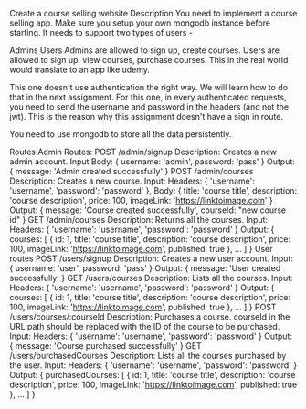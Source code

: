 Create a course selling website
Description
You need to implement a course selling app. Make sure you setup your own mongodb instance before starting. It needs to support two types of users -

Admins
Users
Admins are allowed to sign up, create courses. Users are allowed to sign up, view courses, purchase courses. This in the real world would translate to an app like udemy.

This one doesn't use authentication the right way. We will learn how to do that in the next assignment. For this one, in every authenticated requests, you need to send the username and password in the headers (and not the jwt). This is the reason why this assignment doesn't have a sign in route.

You need to use mongodb to store all the data persistently.

Routes
Admin Routes:
POST /admin/signup Description: Creates a new admin account. Input Body: { username: 'admin', password: 'pass' } Output: { message: 'Admin created successfully' }
POST /admin/courses Description: Creates a new course. Input: Headers: { 'username': 'username', 'password': 'password' }, Body: { title: 'course title', description: 'course description', price: 100, imageLink: 'https://linktoimage.com' } Output: { message: 'Course created successfully', courseId: "new course id" }
GET /admin/courses Description: Returns all the courses. Input: Headers: { 'username': 'username', 'password': 'password' } Output: { courses: [ { id: 1, title: 'course title', description: 'course description', price: 100, imageLink: 'https://linktoimage.com', published: true }, ... ] }
User routes
POST /users/signup Description: Creates a new user account. Input: { username: 'user', password: 'pass' } Output: { message: 'User created successfully' }
GET /users/courses Description: Lists all the courses. Input: Headers: { 'username': 'username', 'password': 'password' } Output: { courses: [ { id: 1, title: 'course title', description: 'course description', price: 100, imageLink: 'https://linktoimage.com', published: true }, ... ] }
POST /users/courses/:courseId Description: Purchases a course. courseId in the URL path should be replaced with the ID of the course to be purchased. Input: Headers: { 'username': 'username', 'password': 'password' } Output: { message: 'Course purchased successfully' }
GET /users/purchasedCourses Description: Lists all the courses purchased by the user. Input: Headers: { 'username': 'username', 'password': 'password' } Output: { purchasedCourses: [ { id: 1, title: 'course title', description: 'course description', price: 100, imageLink: 'https://linktoimage.com', published: true }, ... ] }

